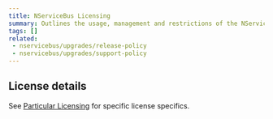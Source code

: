 ```yaml
---
title: NServiceBus Licensing
summary: Outlines the usage, management and restrictions of the NServiceBus license.
tags: []
related:
 - nservicebus/upgrades/release-policy
 - nservicebus/upgrades/support-policy
---
```


## License details

See [Particular Licensing](http://particular.net/licensing) for specific license specifics.
